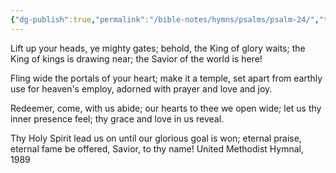 ```yaml
---
{"dg-publish":true,"permalink":"/bible-notes/hymns/psalms/psalm-24/","title":"Psalm 24"}
---
```



Lift up your heads, ye mighty gates;
behold, the King of glory waits;
the King of kings is drawing near;
the Savior of the world is here!

Fling wide the portals of your heart;
make it a temple, set apart
from earthly use for heaven's employ,
adorned with prayer and love and joy.

Redeemer, come, with us abide;
our hearts to thee we open wide;
let us thy inner presence feel;
thy grace and love in us reveal.

Thy Holy Spirit lead us on
until our glorious goal is won;
eternal praise, eternal fame
be offered, Savior, to thy name!
United Methodist Hymnal, 1989